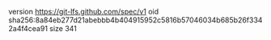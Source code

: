 version https://git-lfs.github.com/spec/v1
oid sha256:8a84eb277d21abebbb4b404915952c5816b57046034b685b26f3342a4f4cea91
size 341
